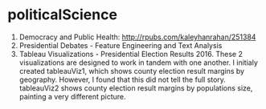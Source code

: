 # politicalScience

1. Democracy and Public Health: http://rpubs.com/kaleyhanrahan/251384
2. Presidential Debates - Feature Engineering and Text Analysis
3. Tableau Visualizations - Presidential Election Results 2016. These 2 visualizations are designed to work in tandem with one another.
        I initialy created tableauViz1, which shows county election result margins by geography.
        However, I found that this did not tell the full story.
        tableauViz2 shows county election result margins by populations size, painting a very different picture.
